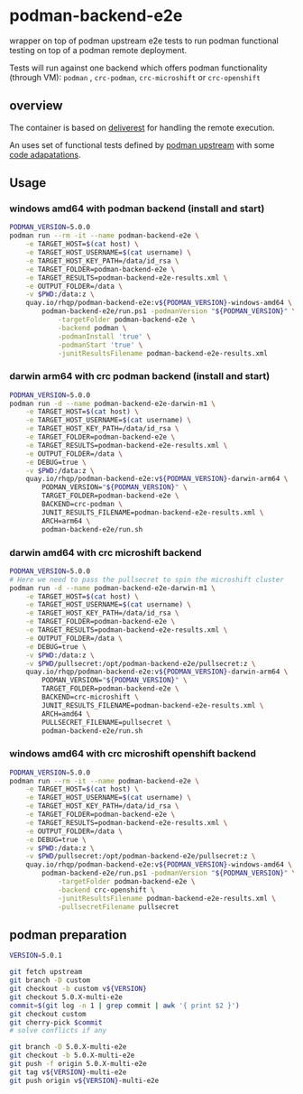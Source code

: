 # podman-backend-e2e

wrapper on top of podman upstream e2e tests to run podman functional testing on top of a podman remote deployment.

Tests will run against one backend which offers podman functionality (through VM): `podman` , `crc-podman`, `crc-microshift` or `crc-openshift`

## overview

The container is based on [deliverest](https://github.com/adrianriobo/deliverest) for handling the remote execution.

An uses set of functional tests defined by [podman upstream](https://github.com/containers/podman/tree/main/test/e2e) with some [code adapatations](https://github.com/adrianriobo/podman/commit/c4eb6ebdca431ea5df51576764b651f97d80c6e9).

## Usage

### windows amd64 with podman backend (install and start)

```bash
PODMAN_VERSION=5.0.0
podman run --rm -it --name podman-backend-e2e \
    -e TARGET_HOST=$(cat host) \
    -e TARGET_HOST_USERNAME=$(cat username) \
    -e TARGET_HOST_KEY_PATH=/data/id_rsa \
    -e TARGET_FOLDER=podman-backend-e2e \
    -e TARGET_RESULTS=podman-backend-e2e-results.xml \
    -e OUTPUT_FOLDER=/data \
    -v $PWD:/data:z \
    quay.io/rhqp/podman-backend-e2e:v${PODMAN_VERSION}-windows-amd64 \
        podman-backend-e2e/run.ps1 -podmanVersion "${PODMAN_VERSION}" \
            -targetFolder podman-backend-e2e \
            -backend podman \
            -podmanInstall 'true' \
            -podmanStart 'true' \
            -junitResultsFilename podman-backend-e2e-results.xml
```

### darwin arm64 with crc podman backend (install and start)

```bash
PODMAN_VERSION=5.0.0
podman run -d --name podman-backend-e2e-darwin-m1 \
    -e TARGET_HOST=$(cat host) \
    -e TARGET_HOST_USERNAME=$(cat username) \
    -e TARGET_HOST_KEY_PATH=/data/id_rsa \
    -e TARGET_FOLDER=podman-backend-e2e \
    -e TARGET_RESULTS=podman-backend-e2e-results.xml \
    -e OUTPUT_FOLDER=/data \
    -e DEBUG=true \
    -v $PWD:/data:z \
    quay.io/rhqp/podman-backend-e2e:v${PODMAN_VERSION}-darwin-arm64 \
        PODMAN_VERSION="${PODMAN_VERSION}" \
        TARGET_FOLDER=podman-backend-e2e \
        BACKEND=crc-podman \
        JUNIT_RESULTS_FILENAME=podman-backend-e2e-results.xml \
        ARCH=arm64 \
        podman-backend-e2e/run.sh
```

### darwin amd64 with crc microshift backend

```bash
PODMAN_VERSION=5.0.0
# Here we need to pass the pullsecret to spin the microshift cluster
podman run -d --name podman-backend-e2e-darwin-m1 \
    -e TARGET_HOST=$(cat host) \
    -e TARGET_HOST_USERNAME=$(cat username) \
    -e TARGET_HOST_KEY_PATH=/data/id_rsa \
    -e TARGET_FOLDER=podman-backend-e2e \
    -e TARGET_RESULTS=podman-backend-e2e-results.xml \
    -e OUTPUT_FOLDER=/data \
    -e DEBUG=true \
    -v $PWD:/data:z \
    -v $PWD/pullsecret:/opt/podman-backend-e2e/pullsecret:z \
    quay.io/rhqp/podman-backend-e2e:v${PODMAN_VERSION}-darwin-arm64 \
        PODMAN_VERSION="${PODMAN_VERSION}" \
        TARGET_FOLDER=podman-backend-e2e \
        BACKEND=crc-microshift \
        JUNIT_RESULTS_FILENAME=podman-backend-e2e-results.xml \
        ARCH=amd64 \
        PULLSECRET_FILENAME=pullsecret \
        podman-backend-e2e/run.sh
```

### windows amd64 with crc microshift openshift backend

```bash
PODMAN_VERSION=5.0.0
podman run --rm -it --name podman-backend-e2e \
    -e TARGET_HOST=$(cat host) \
    -e TARGET_HOST_USERNAME=$(cat username) \
    -e TARGET_HOST_KEY_PATH=/data/id_rsa \
    -e TARGET_FOLDER=podman-backend-e2e \
    -e TARGET_RESULTS=podman-backend-e2e-results.xml \
    -e OUTPUT_FOLDER=/data \
    -e DEBUG=true \
    -v $PWD:/data:z \
    -v $PWD/pullsecret:/opt/podman-backend-e2e/pullsecret:z \
    quay.io/rhqp/podman-backend-e2e:v${PODMAN_VERSION}-windows-amd64 \
        podman-backend-e2e/run.ps1 -podmanVersion "${PODMAN_VERSION}" \
            -targetFolder podman-backend-e2e \
            -backend crc-openshift \
            -junitResultsFilename podman-backend-e2e-results.xml \
            -pullsecretFilename pullsecret
```

## podman preparation

```bash
VERSION=5.0.1

git fetch upstream
git branch -D custom
git checkout -b custom v${VERSION}
git checkout 5.0.X-multi-e2e
commit=$(git log -n 1 | grep commit | awk '{ print $2 }')
git checkout custom
git cherry-pick $commit
# solve conflicts if any

git branch -D 5.0.X-multi-e2e
git checkout -b 5.0.X-multi-e2e
git push -f origin 5.0.X-multi-e2e
git tag v${VERSION}-multi-e2e
git push origin v${VERSION}-multi-e2e
```